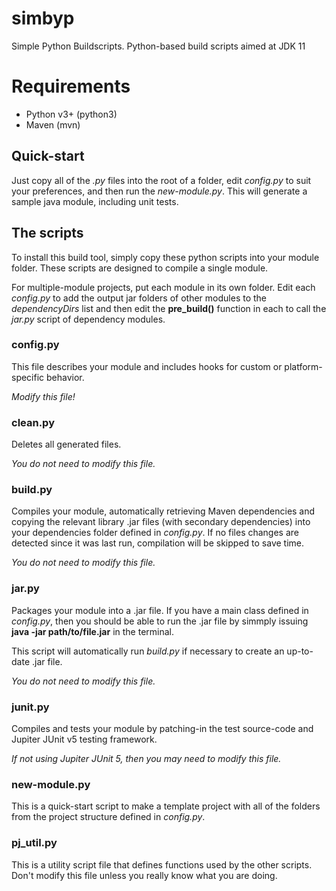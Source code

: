 # simbyp
Simple Python Buildscripts. Python-based build scripts aimed at JDK 11

# Requirements
* Python v3+ (python3)
* Maven (mvn)

## Quick-start
Just copy all of the *.py* files into the root of a folder, edit *config.py* to suit your preferences, and then run the *new-module.py*. This will generate a sample java module, including unit tests.

## The scripts
To install this build tool, simply copy these python scripts into your module folder. These scripts are designed to compile a single module. 

For multiple-module projects, put each module in its own folder. Edit each *config.py* to add the output jar folders of other modules to the *dependencyDirs* list and then edit the **pre_build()** function in each to call the *jar.py* script of dependency modules.

### config.py
This file describes your module and includes hooks for custom or platform-specific behavior. 

*Modify this file!*

### clean.py
Deletes all generated files. 

*You do not need to modify this file.*

### build.py
Compiles your module, automatically retrieving Maven dependencies and copying the relevant library .jar files (with secondary dependencies) into your dependencies folder defined in *config.py*. If no files changes are detected since it was last run, compilation will be skipped to save time. 

*You do not need to modify this file.*

### jar.py
Packages your module into a .jar file. If you have a main class defined in *config.py*, then you should be able to run the .jar file by simmply issuing **java -jar path/to/file.jar** in the terminal. 

This script will automatically run *build.py* if necessary to create an up-to-date .jar file.

*You do not need to modify this file.*

### junit.py
Compiles and tests your module by patching-in the test source-code and Jupiter JUnit v5 testing framework.

*If not using Jupiter JUnit 5, then you may need to modify this file.*

### new-module.py
This is a quick-start script to make a template project with all of the folders from the project structure defined in *config.py*.

### pj_util.py
This is a utility script file that defines functions used by the other scripts. Don't modify this file unless you really know what you are doing.
